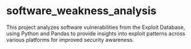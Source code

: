 # software_weakness_analysis
This project analyzes software vulnerabilities from the Exploit Database, using Python and Pandas to provide insights into exploit patterns across various platforms for improved security awareness.

